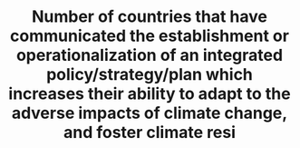 ---
title: >-
  Number  of  countries  that  have  communicated  the  establishment  or  operationalization  of  an  integrated  policy/strategy/plan  which  increases  their  ability  to  adapt  to  the  adverse  impacts  of  climate  change,  and  foster  climate  resi
permalink: /13-2-1/
sdg_goal: 13
layout: indicator
indicator: 13.2.1
indicator_variable: null
graph: binary
graph_type_description: null
graph_status_notes: Posted
variable_description: null
variable_notes: null
un_designated_tier: '3'
un_custodial_agency: 'UNFCCC  (Partnering  Agencies:  UNEP,  WMO,  WHO)'
target_id: '13.2'
has_metadata: false
goal_meta_link: 'http://unstats.un.org/sdgs/files/metadata-compilation/Metadata-Goal-13.pdf'
goal_meta_link_page: 11
indicator_name: >-
  Number  of  countries  that  have  communicated  the  establishment  or  operationalization  of  an  integrated  policy/strategy/plan  which  increases  their  ability  to  adapt  to  the  adverse  impacts  of  climate  change,  and  foster  climate  resi
target: >-
  Integrate  climate  change  measures  into  national  policies,  strategies  and  planning.
source_title: null
source_notes: null
published: true
periodicity: Annual
unit_of_measure: Yes/no
date_metadata_updated: January  2017
source_agency_staff_name: 'Amy  Rosenband,  NSC'
source_agency_survey_dataset: National  Security  Council/Executive  Office  of  the  President  
us_method_of_computation: >-
  US  President’s  Climate  Action  Plan  E.O.  13653:  Preparing  the  U.S.  for  the  Impacts  of  Climate  Change  (agencies  adaptation  plans)  E.O.  13677:  Climate-Resilient  International  Development  E.O.  13693:  Planning  for  Federal  SustainabiHility  in  the  Next  Decade
graph_title: >-
  Has  the  US  established  a  plan  to  improve  the  nation's  ability  to  adapt  to  climate  change  in  a  manner  that  does  not  adversely  affect  food  production?
---